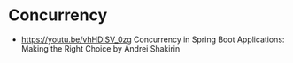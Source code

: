# Concurrency

- https://youtu.be/vhHDlSV_0zg  Concurrency in Spring Boot Applications: Making the Right Choice by Andrei Shakirin 